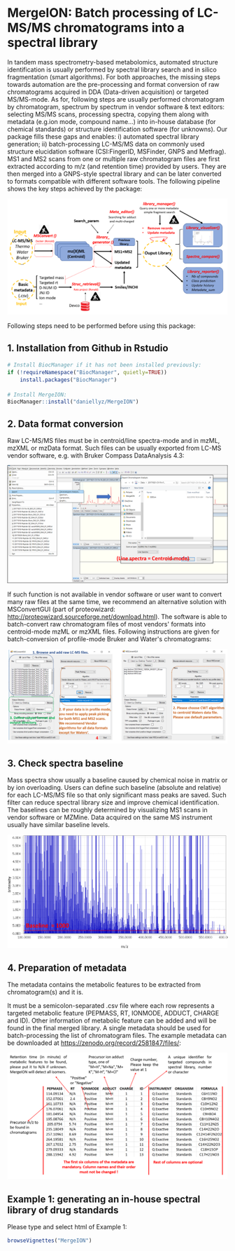 # MergeION: Batch processing of LC-MS/MS chromatograms into a spectral library

In tandem mass spectrometry-based metabolomics, automated structure identification is usually performed by spectral library search and in silico fragmentation (smart algorithms). For both approaches, the missing steps towards automation are the pre-processing and format conversion of raw chromatograms acquired in DDA (Data-driven acquisition) or targeted MS/MS-mode. As for, following steps are usually performed chromatogram by chromatogram, spectrum by spectrum in vendor software & text editors: selecting MS/MS scans, processing spectra, copying them along with metadata (e.g.ion mode, compound name...) into in-house database (for chemical standards) or structure identification software (for unknowns). Our package fills these gaps and enables: i) automated spectral library generation; ii) batch-processing LC-MS/MS data on commonly used structure elucidation software (CSI:FingerID, MSFinder, GNPS and Metfrag).  
MS1 and MS2 scans from one or multiple raw chromatogram files are first extracted according to m/z (and retention time) provided by users. They are then merged into a GNPS-style spectral library and can be later converted to formats compatible with different software tools. The following pipeline shows the key steps achieved by the package:

![choose](inst/workflow.png)

Following steps need to be performed before using this package:

## 1. Installation from Github in Rstudio

```R
# Install BiocManager if it has not been installed previously:
if (!requireNamespace("BiocManager", quietly=TRUE))
    install.packages("BiocManager")

# Install MergeION:
BiocManager::install("daniellyz/MergeION")
```

## 2. Data format conversion

Raw LC-MS/MS files must be in centroid/line spectra-mode and in mzML, mzXML or mzData format. Such files can be usually exported from LC-MS vendor software, e.g. with Bruker Compass DataAnalysis 4.3:

![choose](inst/Bruker.png)

If such function is not available in vendor software or user want to convert many raw files at the same time, we recommend an alternative solution with MSConvertGUI (part of proteowizard: http://proteowizard.sourceforge.net/download.html). The software is able to batch-convert raw chromatogram files of most vendors' formats into centroid-mode mzML or mzXML files. Following instructions are given for batch-conversion of profile-mode Bruker and Water's chromatograms:

![choose](inst/MSConvert.PNG)

## 3. Check spectra baseline

Mass spectra show usually a baseline caused by chemical noise in matrix or by ion overloading. Users can define such baseline (absolute and relative) for each LC-MS/MS file so that only significant mass peaks are saved. Such filter can reduce spectral library size and improve chemical identification. The baselines can be roughly determined by visualizing MS1 scans in vendor software or MZMine. Data acquired on the same MS instrument usually have similar baseline levels.

![choose](inst/base.png)

## 4. Preparation of metadata

The metadata contains the metabolic features to be extracted from chromatogram(s) and it is. 

It must be a semicolon-separated .csv file where each row represents a targeted metabolic feature (PEPMASS, RT, IONMODE, ADDUCT, CHARGE and ID). Other information of metabolic feature can be added and will be found in the final merged library. A single metadata should be used for batch-processing the list of chromatogram files. The example metadata can be downloaded at https://zenodo.org/record/2581847/files/:

![choose](inst/meta.png)

## Example 1: generating an in-house spectral library of drug standards

Please type and select html of Example 1:

```R
browseVignettes("MergeION")
```

